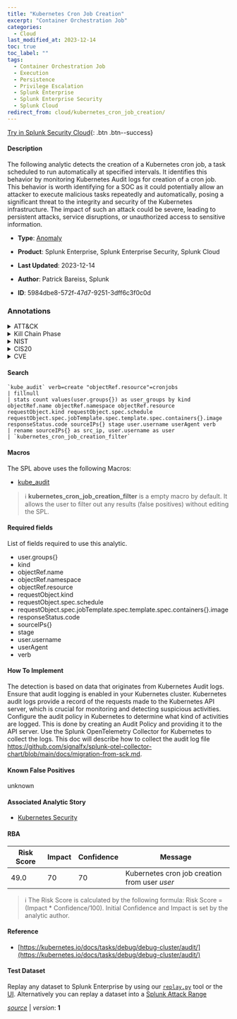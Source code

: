 ```yaml
---
title: "Kubernetes Cron Job Creation"
excerpt: "Container Orchestration Job"
categories:
  - Cloud
last_modified_at: 2023-12-14
toc: true
toc_label: ""
tags:
  - Container Orchestration Job
  - Execution
  - Persistence
  - Privilege Escalation
  - Splunk Enterprise
  - Splunk Enterprise Security
  - Splunk Cloud
redirect_from: cloud/kubernetes_cron_job_creation/
---
```




[Try in Splunk Security Cloud](https://www.splunk.com/en_us/cyber-security.html){: .btn .btn--success}

#### Description

The following analytic detects the creation of a Kubernetes cron job, a task scheduled to run automatically at specified intervals. It identifies this behavior by monitoring Kubernetes Audit logs for creation of a cron job. This behavior is worth identifying for a SOC as it could potentially allow an attacker to execute malicious tasks repeatedly and automatically, posing a significant threat to the integrity and security of the Kubernetes infrastructure. The impact of such an attack could be severe, leading to persistent attacks, service disruptions, or unauthorized access to sensitive information.

- **Type**: [Anomaly](https://github.com/splunk/security_content/wiki/Detection-Analytic-Types)
- **Product**: Splunk Enterprise, Splunk Enterprise Security, Splunk Cloud

- **Last Updated**: 2023-12-14
- **Author**: Patrick Bareiss, Splunk
- **ID**: 5984dbe8-572f-47d7-9251-3dff6c3f0c0d

### Annotations
<details>
  <summary>ATT&CK</summary>

<div markdown="1">

#### [ATT&CK](https://attack.mitre.org/)

| ID          | Technique   | Tactic         |
| ----------- | ----------- |--------------- |
| [T1053.007](https://attack.mitre.org/techniques/T1053/007/) | Container Orchestration Job | Execution, Persistence, Privilege Escalation |

</div>
</details>


<details>
  <summary>Kill Chain Phase</summary>

<div markdown="1">

* Installation
* Exploitation


</div>
</details>


<details>
  <summary>NIST</summary>

<div markdown="1">

* DE.AE



</div>
</details>

<details>
  <summary>CIS20</summary>

<div markdown="1">

* CIS 13



</div>
</details>

<details>
  <summary>CVE</summary>

<div markdown="1">


</div>
</details>


#### Search

```
`kube_audit` verb=create "objectRef.resource"=cronjobs 
| fillnull 
| stats count values(user.groups{}) as user_groups by kind objectRef.name objectRef.namespace objectRef.resource requestObject.kind requestObject.spec.schedule requestObject.spec.jobTemplate.spec.template.spec.containers{}.image responseStatus.code sourceIPs{} stage user.username userAgent verb 
| rename sourceIPs{} as src_ip, user.username as user 
| `kubernetes_cron_job_creation_filter` 
```

#### Macros
The SPL above uses the following Macros:
* [kube_audit](https://github.com/splunk/security_content/blob/develop/macros/kube_audit.yml)

> :information_source:
> **kubernetes_cron_job_creation_filter** is a empty macro by default. It allows the user to filter out any results (false positives) without editing the SPL.



#### Required fields
List of fields required to use this analytic.
* user.groups{}
* kind
* objectRef.name
* objectRef.namespace
* objectRef.resource
* requestObject.kind
* requestObject.spec.schedule
* requestObject.spec.jobTemplate.spec.template.spec.containers{}.image
* responseStatus.code
* sourceIPs{}
* stage
* user.username
* userAgent
* verb



#### How To Implement
The detection is based on data that originates from Kubernetes Audit logs. Ensure that audit logging is enabled in your Kubernetes cluster. Kubernetes audit logs provide a record of the requests made to the Kubernetes API server, which is crucial for monitoring and detecting suspicious activities. Configure the audit policy in Kubernetes to determine what kind of activities are logged. This is done by creating an Audit Policy and providing it to the API server. Use the Splunk OpenTelemetry Collector for Kubernetes to collect the logs. This doc will describe how to collect the audit log file https://github.com/signalfx/splunk-otel-collector-chart/blob/main/docs/migration-from-sck.md.
#### Known False Positives
unknown

#### Associated Analytic Story
* [Kubernetes Security](/stories/kubernetes_security)




#### RBA

| Risk Score  | Impact      | Confidence   | Message      |
| ----------- | ----------- |--------------|--------------|
| 49.0 | 70 | 70 | Kubernetes cron job creation from user $user$ |


> :information_source:
> The Risk Score is calculated by the following formula: Risk Score = (Impact * Confidence/100). Initial Confidence and Impact is set by the analytic author.


#### Reference

* [https://kubernetes.io/docs/tasks/debug/debug-cluster/audit/](https://kubernetes.io/docs/tasks/debug/debug-cluster/audit/)



#### Test Dataset
Replay any dataset to Splunk Enterprise by using our [`replay.py`](https://github.com/splunk/attack_data#using-replaypy) tool or the [UI](https://github.com/splunk/attack_data#using-ui).
Alternatively you can replay a dataset into a [Splunk Attack Range](https://github.com/splunk/attack_range#replay-dumps-into-attack-range-splunk-server)




[*source*](https://github.com/splunk/security_content/tree/develop/detections/cloud/kubernetes_cron_job_creation.yml) \| *version*: **1**